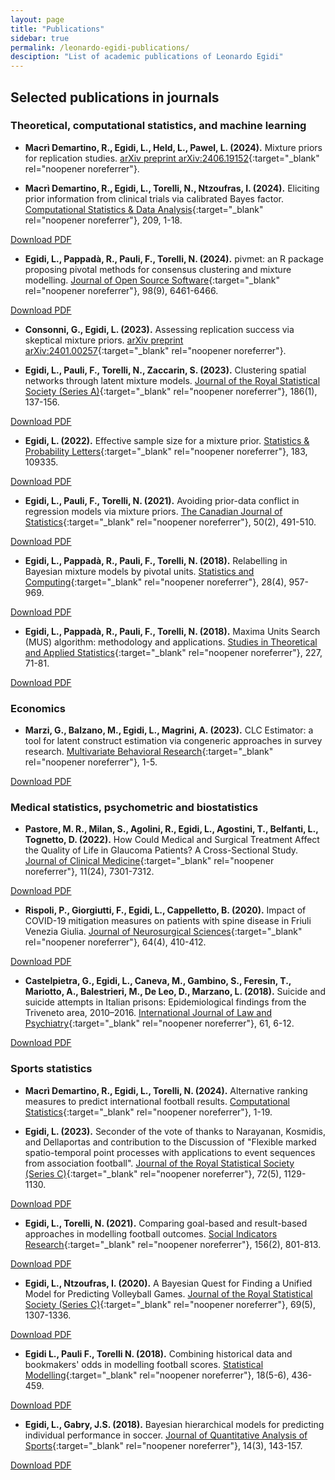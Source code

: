 ```yaml
---
layout: page
title: "Publications"
sidebar: true
permalink: /leonardo-egidi-publications/
desciption: "List of academic publications of Leonardo Egidi"
---
```




## Selected publications in journals

### Theoretical, computational statistics, and machine learning

- **Macrì Demartino, R., Egidi, L., Held, L., Pawel, L. (2024).** Mixture priors for replication studies. [arXiv preprint arXiv:2406.19152](https://arxiv.org/abs/2406.19152){:target="_blank" rel="noopener noreferrer"}.

- **Macrì Demartino, R., Egidi, L., Torelli, N., Ntzoufras, I. (2024).** Eliciting prior information from clinical trials via calibrated Bayes factor. [Computational Statistics & Data Analysis](https://www.sciencedirect.com/science/article/pii/S0167947325000568){:target="_blank" rel="noopener noreferrer"}, 209, 1-18.
<a href="{{ '/paper/paper_csda.pdf' | relative_url }}" target="_blank">
    <i class="fas fa-file-pdf"></i> Download PDF
</a>

- **Egidi, L., Pappadà, R., Pauli, F., Torelli, N. (2024).** pivmet: an R package proposing pivotal methods for consensus clustering and mixture modelling. [Journal of Open Source Software](https://joss.theoj.org/){:target="_blank" rel="noopener noreferrer"}, 98(9), 6461-6466.
<a href="{{ '/paper/paper_pivmet_final.pdf' | relative_url }}" target="_blank">
    <i class="fas fa-file-pdf"></i> Download PDF
</a>

- **Consonni, G., Egidi, L. (2023).** Assessing replication success via skeptical mixture priors. [arXiv preprint arXiv:2401.00257](https://arxiv.org/html/2401.00257v1){:target="_blank" rel="noopener noreferrer"}.

- **Egidi, L., Pauli, F., Torelli, N., Zaccarin, S. (2023).** Clustering spatial networks through latent mixture models. [Journal of the Royal Statistical Society (Series A)](https://rss.onlinelibrary.wiley.com/journal/1467985x){:target="_blank" rel="noopener noreferrer"}, 186(1), 137-156.
<a href="{{ '/paper/clustering.pdf' | relative_url }}" target="_blank">
    <i class="fas fa-file-pdf"></i> Download PDF
</a>

- **Egidi, L. (2022).** Effective sample size for a mixture prior. [Statistics & Probability Letters](https://www.journals.elsevier.com/statistics-and-probability-letters){:target="_blank" rel="noopener noreferrer"}, 183, 109335.
<a href="{{ '/paper/ess.pdf' | relative_url }}" target="_blank">
    <i class="fas fa-file-pdf"></i> Download PDF
</a>

- **Egidi, L., Pauli, F., Torelli, N. (2021).** Avoiding prior-data conflict in regression models via mixture priors. [The Canadian Journal of Statistics](https://onlinelibrary.wiley.com/journal/17089461){:target="_blank" rel="noopener noreferrer"}, 50(2), 491-510.
<a href="{{ '/paper/avoiding.pdf' | relative_url }}" target="_blank">
    <i class="fas fa-file-pdf"></i> Download PDF
</a>

- **Egidi, L., Pappadà, R., Pauli, F., Torelli, N. (2018).** Relabelling in Bayesian mixture models by pivotal units. [Statistics and Computing](https://www.springer.com/journal/11222){:target="_blank" rel="noopener noreferrer"}, 28(4), 957-969. 
<a href="{{ '/paper/egidi_relabeling.pdf' | relative_url }}" target="_blank">
    <i class="fas fa-file-pdf"></i> Download PDF
</a>

- **Egidi, L., Pappadà, R., Pauli, F., Torelli, N. (2018).** Maxima Units Search (MUS) algorithm: methodology and applications. [Studies in Theoretical and Applied Statistics](https://link.springer.com/chapter/10.1007/978-3-319-73906-9_7){:target="_blank" rel="noopener noreferrer"}, 227, 71-81.
<a href="{{ '/paper/mus.pdf' | relative_url }}" target="_blank">
    <i class="fas fa-file-pdf"></i> Download PDF
</a>

### Economics

- **Marzi, G., Balzano, M., Egidi, L., Magrini, A. (2023).** CLC Estimator: a tool for latent construct estimation via congeneric approaches in survey research. [Multivariate Behavioral Research](https://www.tandfonline.com/toc/hmbr20/current){:target="_blank" rel="noopener noreferrer"}, 1-5.
<a href="{{ '/paper/CLC.pdf' | relative_url }}" target="_blank">
    <i class="fas fa-file-pdf"></i> Download PDF
</a>

### Medical statistics, psychometric and biostatistics

- **Pastore, M. R., Milan, S., Agolini, R., Egidi, L., Agostini, T., Belfanti, L., Tognetto, D. (2022).** How Could Medical and Surgical Treatment Affect the Quality of Life in Glaucoma Patients? A Cross-Sectional Study. [Journal of Clinical Medicine](https://www.mdpi.com/journal/jcm){:target="_blank" rel="noopener noreferrer"}, 11(24), 7301-7312.
<a href="{{ '/paper/jcm-11-07301-v2.pdf' | relative_url }}" target="_blank">
    <i class="fas fa-file-pdf"></i> Download PDF
</a>

- **Rispoli, P., Giorgiutti, F., Egidi, L., Cappelletto, B. (2020).** Impact of COVID-19 mitigation measures on patients with spine disease in Friuli Venezia Giulia. [Journal of Neurosurgical Sciences](https://www.minervamedica.it/en/journals/neurosurgical-sciences/){:target="_blank" rel="noopener noreferrer"}, 64(4), 410-412.
<a href="{{ '/paper/cappelletto_et_al.pdf' | relative_url }}" target="_blank">
    <i class="fas fa-file-pdf"></i> Download PDF
</a>

- **Castelpietra, G., Egidi, L., Caneva, M., Gambino, S., Feresin, T., Mariotto, A., Balestrieri, M., De Leo, D., Marzano, L. (2018).** Suicide and suicide attempts in Italian prisons: Epidemiological findings from the Triveneto area, 2010–2016. [International Journal of Law and Psychiatry](https://www.journals.elsevier.com/international-journal-of-law-and-psychiatry){:target="_blank" rel="noopener noreferrer"}, 61, 6-12.
<a href="{{ '/paper/castelpietra.pdf' | relative_url }}" target="_blank">
    <i class="fas fa-file-pdf"></i> Download PDF
</a>


### Sports statistics

- **Macrì Demartino, R., Egidi, L., Torelli, N. (2024).** Alternative ranking measures to predict international football results. [Computational Statistics](https://link.springer.com/article/10.1007/s00180-024-01585-z){:target="_blank" rel="noopener noreferrer"}, 1-19.

- **Egidi, L. (2023).** Seconder of the vote of thanks to Narayanan, Kosmidis, and Dellaportas and contribution to the Discussion of "Flexible marked spatio-temporal point processes with applications to event sequences from association football". [Journal of the Royal Statistical Society (Series C)](https://rss.onlinelibrary.wiley.com/journal/14679876){:target="_blank" rel="noopener noreferrer"}, 72(5), 1129-1130.
<a href="{{ '/paper/discussion_paper.pdf' | relative_url }}" target="_blank">
    <i class="fas fa-file-pdf"></i> Download PDF
</a>


- **Egidi, L., Torelli, N. (2021).** Comparing goal-based and result-based approaches in modelling football outcomes. [Social Indicators Research](https://link.springer.com/journal/11205){:target="_blank" rel="noopener noreferrer"}, 156(2), 801-813.
<a href="{{ '/paper/egidi_comparing.pdf' | relative_url }}" target="_blank">
    <i class="fas fa-file-pdf"></i> Download PDF
</a>


- **Egidi, L., Ntzoufras, I. (2020).** A Bayesian Quest for Finding a Unified Model for Predicting Volleyball Games. [Journal of the Royal Statistical Society (Series C)](https://rss.onlinelibrary.wiley.com/journal/14679876){:target="_blank" rel="noopener noreferrer"}, 69(5), 1307-1336.
<a href="{{ '/paper/Egidi_Ntzoufras_2020_final_published.pdf' | relative_url }}" target="_blank">
    <i class="fas fa-file-pdf"></i> Download PDF
</a>


- **Egidi L., Pauli F., Torelli N. (2018).** Combining historical data and bookmakers' odds in modelling football scores. [Statistical Modelling](https://journals.sagepub.com/home/smj){:target="_blank" rel="noopener noreferrer"}, 18(5-6), 436-459.
<a href="{{ '/paper/combining_egidi.pdf' | relative_url }}" target="_blank">
    <i class="fas fa-file-pdf"></i> Download PDF
</a>


- **Egidi, L., Gabry, J.S. (2018).** Bayesian hierarchical models for predicting individual performance in soccer. [Journal of Quantitative Analysis of Sports](https://www.degruyter.com/journal/key/jqas/html){:target="_blank" rel="noopener noreferrer"}, 14(3), 143-157.
<a href="{{ '/paper/jqas-2017-0066.pdf' | relative_url }}" target="_blank">
    <i class="fas fa-file-pdf"></i> Download PDF
</a>
